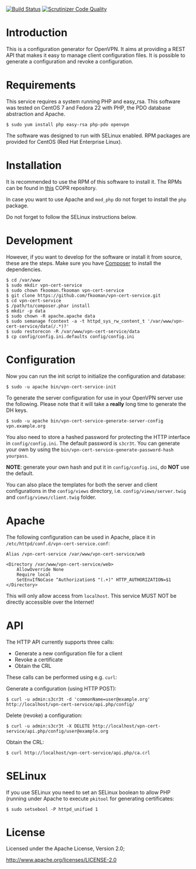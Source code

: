 [![Build Status](https://travis-ci.org/eduVPN/vpn-cert-service.svg)](https://travis-ci.org/eduVPN/vpn-cert-service)
[![Scrutinizer Code Quality](https://scrutinizer-ci.com/g/eduVPN/vpn-cert-service/badges/quality-score.png?b=master)](https://scrutinizer-ci.com/g/eduVPN/vpn-cert-service/?branch=master)

# Introduction
This is a configuration generator for OpenVPN. It aims at providing a REST API
that makes it easy to manage client configuration files. It is possible to 
generate a configuration and revoke a configuration.

# Requirements
This service requires a system running PHP and easy_rsa. This software was 
tested on CentOS 7 and Fedora 22 with PHP, the PDO database abstraction and 
Apache.

    $ sudo yum install php easy-rsa php-pdo openvpn

The software was designed to run with SELinux enabled. RPM packages are 
provided for CentOS (Red Hat Enterprise Linux).

# Installation
It is recommended to use the RPM of this software to install it. The RPMs can
be found in [this](https://copr.fedoraproject.org/coprs/fkooman/vpn-management/) 
COPR repository.

In case you want to use Apache and `mod_php` do not forget to install the `php` 
package.

Do not forget to follow the SELinux instructions below.

# Development
However, if you want to develop for the software or install it from source, 
these are the steps. Make sure you have [Composer](https://getcomposer.org) to 
install the dependencies.

    $ cd /var/www
    $ sudo mkdir vpn-cert-service
    $ sudo chown fkooman.fkooman vpn-cert-service
    $ git clone https://github.com/fkooman/vpn-cert-service.git
    $ cd vpn-cert-service
    $ /path/to/composer.phar install
    $ mkdir -p data
    $ sudo chown -R apache.apache data
    $ sudo semanage fcontext -a -t httpd_sys_rw_content_t '/var/www/vpn-cert-service/data(/.*)?'
    $ sudo restorecon -R /var/www/vpn-cert-service/data
    $ cp config/config.ini.defaults config/config.ini

# Configuration
Now you can run the init script to initialize the configuration and database:

    $ sudo -u apache bin/vpn-cert-service-init

To generate the server configuration for use in your OpenVPN server use the 
following. Please note that it will take a **really** long time to generate the
DH keys.

    $ sudo -u apache bin/vpn-cert-service-generate-server-config vpn.example.org

You also need to store a hashed password for protecting the HTTP interface in
`config/config.ini`. The default password is `s3cr3t`. You can generate your
own by using the `bin/vpn-cert-service-generate-password-hash yourpass`. 

**NOTE**: generate your own hash and put it in `config/config.ini`, do **NOT** 
use the default.

You can also place the templates for both the server and client configurations 
in the `config/views` directory, i.e. `config/views/server.twig` and 
`config/views/client.twig` folder.

# Apache
The following configuration can be used in Apache, place it in 
`/etc/httpd/conf.d/vpn-cert-service.conf`:

    Alias /vpn-cert-service /var/www/vpn-cert-service/web

    <Directory /var/www/vpn-cert-service/web>
        AllowOverride None
        Require local
        SetEnvIfNoCase ^Authorization$ "(.+)" HTTP_AUTHORIZATION=$1
    </Directory>

This will only allow access from `localhost`. This service MUST NOT be directly
accessible over the Internet!

# API
The HTTP API currently supports three calls:

- Generate a new configuration file for a client
- Revoke a certificate
- Obtain the CRL

These calls can be performed using e.g. `curl`:

Generate a configuration (using HTTP POST):

    $ curl -u admin:s3cr3t -d 'commonName=user@example.org' http://localhost/vpn-cert-service/api.php/config/

Delete (revoke) a configuration:

    $ curl -u admin:s3cr3t -X DELETE http://localhost/vpn-cert-service/api.php/config/user@example.org

Obtain the CRL:

    $ curl http://localhost/vpn-cert-service/api.php/ca.crl

# SELinux
If you use SELinux you need to set an SELinux boolean to allow PHP (running 
under Apache to execute `pkitool` for generating certificates:

    $ sudo setsebool -P httpd_unified 1

# License
Licensed under the Apache License, Version 2.0;

   http://www.apache.org/licenses/LICENSE-2.0
